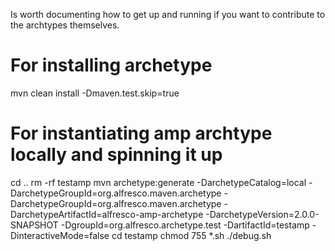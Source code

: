 Is worth documenting how to get up and running if you want to
contribute to the archtypes themselves.

# For installing archetype
mvn clean install -Dmaven.test.skip=true

# For instantiating amp archtype locally and spinning it up
cd ..
rm -rf testamp
mvn archetype:generate -DarchetypeCatalog=local -DarchetypeGroupId=org.alfresco.maven.archetype -DarchetypeGroupId=org.alfresco.maven.archetype -DarchetypeArtifactId=alfresco-amp-archetype -DarchetypeVersion=2.0.0-SNAPSHOT -DgroupId=org.alfresco.archetype.test -DartifactId=testamp -DinteractiveMode=false
cd testamp
chmod 755 *.sh
./debug.sh
